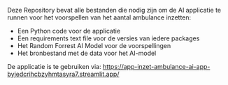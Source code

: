 Deze Repository bevat alle bestanden die nodig zijn om de AI applicatie te runnen voor het voorspellen van het aantal ambulance inzetten:
- Een Python code voor de applicatie
- Een requirements text file voor de versies van iedere packages
- Het Random Forrest AI Model voor de voorspellingen
- Het bronbestand met de data voor het AI-model


De applicatie is te gebruiken via:
https://app-inzet-ambulance-ai-app-byjedcrihcbzyhmtasyra7.streamlit.app/ 
